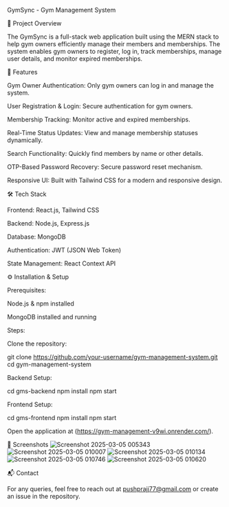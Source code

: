 GymSync - Gym Management System

📌 Project Overview

The GymSync is a full-stack web application built using the MERN stack to help gym owners efficiently manage their members and memberships. The system enables gym owners to register, log in, track memberships, manage user details, and monitor expired memberships.

🚀 Features

Gym Owner Authentication: Only gym owners can log in and manage the system.

User Registration & Login: Secure authentication for gym owners.

Membership Tracking: Monitor active and expired memberships.

Real-Time Status Updates: View and manage membership statuses dynamically.

Search Functionality: Quickly find members by name or other details.

OTP-Based Password Recovery: Secure password reset mechanism.

Responsive UI: Built with Tailwind CSS for a modern and responsive design.

🛠️ Tech Stack

Frontend: React.js, Tailwind CSS

Backend: Node.js, Express.js

Database: MongoDB

Authentication: JWT (JSON Web Token)

State Management: React Context API

⚙️ Installation & Setup

Prerequisites:

Node.js & npm installed

MongoDB installed and running

Steps:

Clone the repository:

git clone https://github.com/your-username/gym-management-system.git
cd gym-management-system

Backend Setup:

cd gms-backend
npm install
npm start

Frontend Setup:

cd gms-frontend
npm install
npm start

Open the application at (https://gym-management-v9wi.onrender.com/).

📸 Screenshots
![Screenshot 2025-03-05 005343](https://github.com/user-attachments/assets/40e60b03-80e5-4b97-a7d9-e293ddff934f)
![Screenshot 2025-03-05 010007](https://github.com/user-attachments/assets/e2b8b0ab-6d22-4727-9d10-f34e8399f3c0)
![Screenshot 2025-03-05 010134](https://github.com/user-attachments/assets/49fc50f0-3422-4906-89b9-2e0c38e65282)
![Screenshot 2025-03-05 010746](https://github.com/user-attachments/assets/9e1ca4a4-d043-42f7-a926-ee9a89593c3f)
![Screenshot 2025-03-05 010620](https://github.com/user-attachments/assets/d93dba1c-83c1-4696-b6d0-d0407c4a25fd)





📬 Contact

For any queries, feel free to reach out at pushprajj77@gmail.com or create an issue in the repository.
